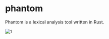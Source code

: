 # phantom
Phantom is a lexical analysis tool written in Rust.



![1](https://user-images.githubusercontent.com/113333957/198059080-0a9d4810-7427-49e9-a846-bd209d9f2c76.gif)
